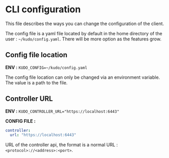 # CLI configuration

This file describes the ways you can change the configuration of the client.

The config file is a yaml file located by default in the home directory of the user : `~/kudo/config.yaml`. There will be more option as the features grow.

## Config file location

**ENV :** `KUDO_CONFIG=~/kudo/config.yaml`

The config file location can only be changed via an environment variable. The value is a path to the file.

## Controller URL

**ENV :** `KUDO_CONTROLLER_URL="https://localhost:6443"`

**CONFIG FILE :**

```yaml
controller: 
  url: "https://localhost:6443"
```

URL of the controller api, the format is a normal URL : `<protocol>://<address>:<port>`.
